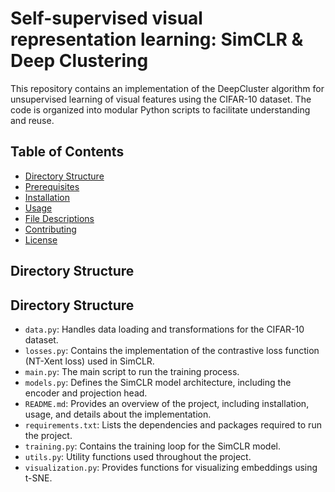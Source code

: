 # Self-supervised visual representation learning: SimCLR & Deep Clustering

This repository contains an implementation of the DeepCluster algorithm for unsupervised learning of visual features using the CIFAR-10 dataset. The code is organized into modular Python scripts to facilitate understanding and reuse.

## Table of Contents

- [Directory Structure](#directory-structure)
- [Prerequisites](#prerequisites)
- [Installation](#installation)
- [Usage](#usage)
- [File Descriptions](#file-descriptions)
- [Contributing](#contributing)
- [License](#license)

## Directory Structure


## Directory Structure

- `data.py`: Handles data loading and transformations for the CIFAR-10 dataset.
- `losses.py`: Contains the implementation of the contrastive loss function (NT-Xent loss) used in SimCLR.
- `main.py`: The main script to run the training process.
- `models.py`: Defines the SimCLR model architecture, including the encoder and projection head.
- `README.md`: Provides an overview of the project, including installation, usage, and details about the implementation.
- `requirements.txt`: Lists the dependencies and packages required to run the project.
- `training.py`: Contains the training loop for the SimCLR model.
- `utils.py`: Utility functions used throughout the project.
- `visualization.py`: Provides functions for visualizing embeddings using t-SNE.
